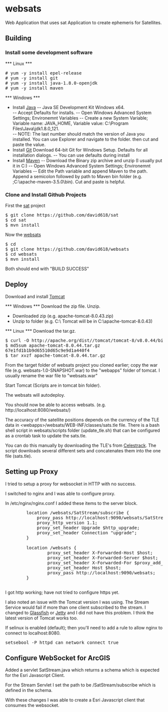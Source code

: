 # websats
Web Application that uses sat Application to create ephemeris for Satellites.

## Building

### Install some development software

*** Linux ***
<pre>
# yum -y install epel-release
# yum -y install git
# yum -y install java-1.8.0-openjdk
# yum -y install maven
</pre>

*** Windows ***
- Install [Java](http://www.oracle.com/technetwork/java/javase/downloads/jdk8-downloads-2133151.html) 
  -- Java SE Development Kit Windows x64.  
  -- Accept Defaults for installs.
  -- Open Windows Advanced System Settings; Environemnt Variables
  -- Create a new System Variable; Variable name: JAVA_HOME, Variable value: C:\Program Files\Java\jdk1.8.0_121.  
  -- NOTE: The last number should match the version of Java you installed. You can use Explorer and navigate to the folder. then cut and paste the value.
- Install [Git](https://git-scm.com/download/win) Download 64-bit Git for Windows Setup. Defaults for all installation dialogs. 
  -- You can use defaults during install
- Install [Maven](https://maven.apache.org/download.cgi)
  -- Download the Binary zip archive and unzip (I usually put it in C:\) 
  -- Open Windows Advanced System Settings; Environemnt Variables
  -- Edit the Path variable and append Maven to the path. Append a semicolon followed by path to Maven bin folder (e.g. ;C:\apache-maven-3.5.0\bin).  Cut and paste is helpful.

### Clone and Install Github Projects

First the [sat](https://github.com/david618/sat) project
<pre>
$ git clone https://github.com/david618/sat
$ cd sat
$ mvn install
</pre>

Now the [websats](https://github.com/david618/websats)
<pre>
$ cd 
$ git clone https://github.com/david618/websats
$ cd websats
$ mvn install
</pre>

Both should end with "BUILD SUCCESS"

## Deploy

Download and install [Tomcat](http://apache.org/dist//tomcat/tomcat-8/)

*** Windows ***
Download the zip file. Unzip.
- Downloaded zip (e.g. apache-tomcat-8.0.43.zip)
- Unzip to folder (e.g. C:\ Tomcat will be in  C:\apache-tomcat-8.0.43)


*** Linux ***
Download the tar.gz. 

<pre>
$ curl -O http://apache.org/dist//tomcat/tomcat-8/v8.0.44/bin/apache-tomcat-8.0.44.tar.gz 
$ md5sum apache-tomcat-8.0.44.tar.gz
67e1fd1b1b9d65510d65c9e9d1a440f4
$ tar xvzf apache-tomcat-8.0.44.tar.gz 
</pre>

From the target folder of websats project you cloned earlier; copy the war file (e.g. websats-1.0-SNAPSHOT.war) to the "webapps" folder of tomcat. I usually rename the war file to "websats.war"

Start Tomcat (Scripts are in tomcat bin folder).

The websats will autodeploy.

You should now be able to access websats.  (e.g.  http://localhost:8080/websats/) 

The accuracy of the satellite positions depends on the currency of the TLE data in &lt;webapps&gt;/websats/WEB-INF/classes/sats.tle file. There is a bash shell script in websats/scripts folder (update_tle.sh) that can be configured as a crontab task to update the sats.tle.

You can do this manually by downloading the TLE's from [Celestrack](https://www.celestrak.com/NORAD/elements/).  The script downloads several different sets and concatenates them into the one file (sats.tle).

## Setting up Proxy

I tried to setup a proxy for websocket in HTTP with no success. 

I switched to nginx and I was able to configure proxy.

In /etc/nginx/nginx.conf I added these items to the server block.

<pre>
        location /websats/SatStream/subscribe {
            proxy_pass http://localhost:9090/websats/SatStream/subscribe;
            proxy_http_version 1.1;
            proxy_set_header Upgrade $http_upgrade;
            proxy_set_header Connection "upgrade";
        }

        location /websats {
                proxy_set_header X-Forwarded-Host $host;
                proxy_set_header X-Forwarded-Server $host;
                proxy_set_header X-Forwarded-For $proxy_add_x_forwarded_for;
                proxy_set_header Host $host;
                proxy_pass http://localhost:9090/websats;
        }

</pre>

I got http working; have not tried to configure https yet.

I also noted an issue with the Tomcat version I was using. The Stream Service would fail if more than one client subscribed to the stream. I changed to [Glassfish](https://glassfish.java.net/) or [Jetty](http://www.eclipse.org/jetty/download.html) and I did not have this problem. I think the latest version of Tomcat works too.

If selinux is enabled (default); then you'll need to add a rule to allow nginx to connect to localhost:8080.

<pre>
setsebool -P httpd_can_network_connect true
</pre>


## Configure WebSocket for ArcGIS 

Added a servlet SatStream.java which returns a schema which is expected for the Esri Javascript Client.

For the Stream Servlet I set the path to be /SatStream/subscribe which is defined in the schema. 

With these changes I was able to create a Esri Javascript client that consumes the websocket.  







